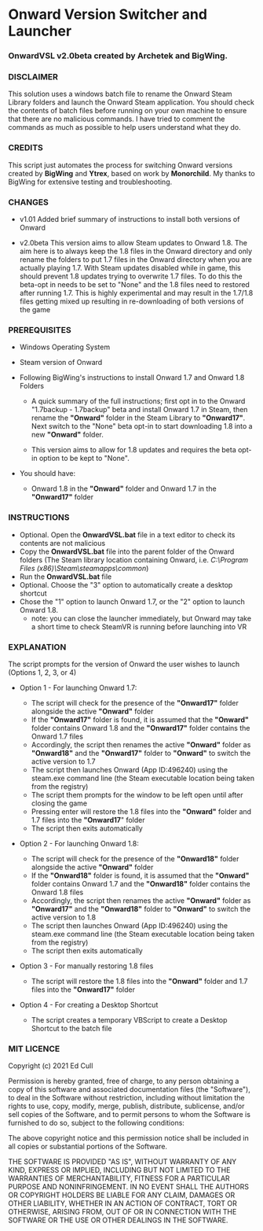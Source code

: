 # Onward Version Switcher and Launcher
### OnwardVSL v2.0beta created by Archetek and BigWing.

### DISCLAIMER
This solution uses a windows batch file to rename the Onward Steam Library folders and launch the Onward Steam application. You should check the contents of batch files before running on your own machine to ensure that there are no malicious commands. I have tried to comment the commands as much as possible to help users understand what they do.

### CREDITS
This script just automates the process for switching Onward versions created by **BigWing** and **Ytrex**, based on work by **Monorchild**. My thanks to BigWing for extensive testing and troubleshooting.

### CHANGES


- v1.01    Added brief summary of instructions to install both versions of Onward

- v2.0beta This version aims to allow Steam updates to Onward 1.8. The aim here is to always keep the 1.8 files in the Onward directory and only rename the folders to put 1.7 files in the Onward directory when you are actually playing 1.7. With Steam updates disabled while in game, this should prevent 1.8 updates trying to overwrite 1.7 files. To do this the beta-opt in needs to be set to "None" and the 1.8 files need to restored after running 1.7. This is highly experimental and may result in the 1.7/1.8 files getting mixed up resulting in re-downloading of both versions of the game

### PREREQUISITES

- Windows Operating System
- Steam version of Onward
- Following BigWing's instructions to install Onward 1.7 and Onward 1.8 Folders

  - A quick summary of the full instructions; first opt in to the Onward "1.7backup - 1.7backup" beta and install Onward 1.7 in Steam, then rename the **"Onward"** folder in the Steam Library to **"Onward17"**. Next switch to the "None" beta opt-in to start downloading 1.8 into a new **"Onward"** folder.

  - This version aims to allow for 1.8 updates and requires the beta opt-in option to be kept to "None".
	
- You should have:
  - Onward 1.8 in the **"Onward"** folder and Onward 1.7 in the **"Onward17"** folder

### INSTRUCTIONS

- Optional. Open the **OnwardVSL.bat** file in a text editor to check its contents are not malicious
- Copy the **OnwardVSL.bat** file into the parent folder of the Onward folders (The Steam library location containing Onward, i.e. *C:\Program Files (x86)\Steam\steamapps\common*)
- Run the **OnwardVSL.bat** file
- Optional. Choose the "3" option to automatically create a desktop shortcut
- Chose the "1" option to launch Onward 1.7, or the "2" option to launch Onward 1.8.
  - note: you can close the launcher immediately, but Onward may take a short time to check SteamVR is running before launching into VR
 

### EXPLANATION

The script prompts for the version of Onward the user wishes to launch (Options 1, 2, 3, or 4)

- Option 1 - For launching Onward 1.7:
  - The script will check for the presence of the **"Onward17"** folder alongside the active **"Onward"** folder
  - If the **"Onward17"** folder is found, it is assumed that the **"Onward"** folder contains Onward 1.8 and the **"Onward17"** folder contains the Onward 1.7 files
  - Accordingly, the script then renames the active **"Onward"** folder as **"Onward18"** and the **"Onward17"** folder to **"Onward"** to switch the active version to 1.7
  - The script then launches Onward (App ID:496240) using the steam.exe command line (the Steam executable location being taken from the registry)
  - The script them prompts for the window to be left open until after closing the game
  - Pressing enter will restore the 1.8 files into the **"Onward"** folder and 1.7 files into the **"Onward17**" folder 
  - The script then exits automatically
  
- Option 2 - For launching Onward 1.8:
  - The script will check for the presence of the **"Onward18"** folder alongside the active **"Onward"** folder
  - If the **"Onward18"** folder is found, it is assumed that the **"Onward"** folder contains Onward 1.7 and the **"Onward18"** folder contains the Onward 1.8 files
  - Accordingly, the script then renames the active **"Onward"** folder as **"Onward17"** and the **"Onward18"** folder to **"Onward"** to switch the active version to 1.8
  - The script then launches Onward (App ID:496240) using the steam.exe command line (the Steam executable location being taken from the registry)
  - The script then exits automatically

- Option 3 - For manually restoring 1.8 files 
  - The script will restore the 1.8 files into the **"Onward"** folder and 1.7 files into the **"Onward17"** folder 
  
- Option 4 - For creating a Desktop Shortcut
  - The script creates a temporary VBScript to create a Desktop Shortcut to the batch file
	
### MIT LICENCE

Copyright (c) 2021 Ed Cull

Permission is hereby granted, free of charge, to any person obtaining a copy
of this software and associated documentation files (the "Software"), to deal
in the Software without restriction, including without limitation the rights
to use, copy, modify, merge, publish, distribute, sublicense, and/or sell
copies of the Software, and to permit persons to whom the Software is
furnished to do so, subject to the following conditions:

The above copyright notice and this permission notice shall be included in all
copies or substantial portions of the Software.

THE SOFTWARE IS PROVIDED "AS IS", WITHOUT WARRANTY OF ANY KIND, EXPRESS OR
IMPLIED, INCLUDING BUT NOT LIMITED TO THE WARRANTIES OF MERCHANTABILITY,
FITNESS FOR A PARTICULAR PURPOSE AND NONINFRINGEMENT. IN NO EVENT SHALL THE
AUTHORS OR COPYRIGHT HOLDERS BE LIABLE FOR ANY CLAIM, DAMAGES OR OTHER
LIABILITY, WHETHER IN AN ACTION OF CONTRACT, TORT OR OTHERWISE, ARISING FROM,
OUT OF OR IN CONNECTION WITH THE SOFTWARE OR THE USE OR OTHER DEALINGS IN THE
SOFTWARE.
